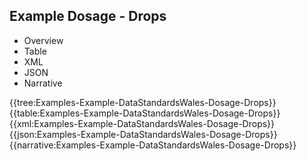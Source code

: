 <div class="warning"><span class="ClinicalWarn"></span></div>

## Example Dosage - Drops

<div class="tab-wrap">
  <ul class="tab-head">
    <li class="tablink" onclick="openCity(this,'tabtree')" data-target="tabtree">
      Overview
    </li>
    <li class="tablink" onclick="openCity(this,'tabtable')" data-target="tabtable">
      Table
    </li>
    <li class="tablink tab-active" onclick="openCity(this,'tabxml')" data-target="tabxml">
      XML
    </li>    
    <li class="tablink" onclick="openCity(this,'tabjson')" data-target="tabjson">
      JSON
    </li>    
    <li class="tablink" onclick="openCity(this,'tabnarrative')" data-target="tabnarrative">
      Narrative
    </li>
  </ul>
  <div class="tab-main">
    <div id="tabtree" class="tabcontent">
      {{tree:Examples-Example-DataStandardsWales-Dosage-Drops}}
    </div>
    <div id="tabtable" class="tabcontent">
      {{table:Examples-Example-DataStandardsWales-Dosage-Drops}}
    </div>       
    <div id="tabxml" class="tabcontent active">      
      {{xml:Examples-Example-DataStandardsWales-Dosage-Drops}}
    </div>
    <div id="tabjson" class="tabcontent">
      {{json:Examples-Example-DataStandardsWales-Dosage-Drops}}
    </div>       
    <div id="tabnarrative" class="tabcontent">
      {{narrative:Examples-Example-DataStandardsWales-Dosage-Drops}}
    </div>  
  </div>
</div>
